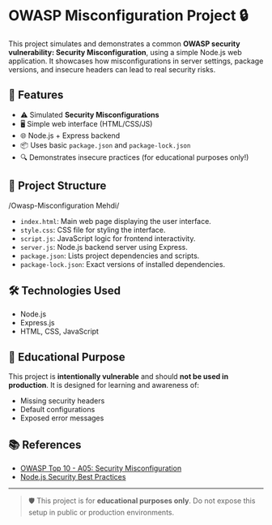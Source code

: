 
# OWASP Misconfiguration Project 🔒

This project simulates and demonstrates a common **OWASP security vulnerability: Security Misconfiguration**, using a simple Node.js web application. It showcases how misconfigurations in server settings, package versions, and insecure headers can lead to real security risks.

## 🚀 Features

- ⚠️ Simulated **Security Misconfigurations**
- 🖥️ Simple web interface (HTML/CSS/JS)
- 🌐 Node.js + Express backend
- 📦 Uses basic `package.json` and `package-lock.json`
- 🔍 Demonstrates insecure practices (for educational purposes only!)

## 📂 Project Structure

/Owasp-Misconfiguration Mehdi/
- `index.html`: Main web page displaying the user interface.
- `style.css`: CSS file for styling the interface.
- `script.js`: JavaScript logic for frontend interactivity.
- `server.js`: Node.js backend server using Express.
- `package.json`: Lists project dependencies and scripts.
- `package-lock.json`: Exact versions of installed dependencies.

## 🛠️ Technologies Used

- Node.js
- Express.js
- HTML, CSS, JavaScript

## 🧠 Educational Purpose

This project is **intentionally vulnerable** and should **not be used in production**. It is designed for learning and awareness of:
- Missing security headers
- Default configurations
- Exposed error messages

## 📚 References

- [OWASP Top 10 - A05: Security Misconfiguration](https://owasp.org/Top10/A05_2021-Security_Misconfiguration/)
- [Node.js Security Best Practices](https://cheatsheetseries.owasp.org/cheatsheets/Nodejs_Security_Cheat_Sheet.html)

---

> 🛡️ This project is for **educational purposes only**. Do not expose this setup in public or production environments.
